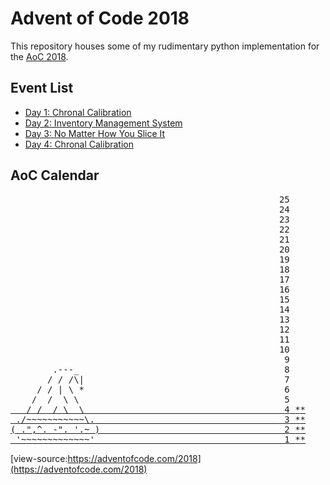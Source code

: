 # Advent of Code 2018

This repository houses some of my rudimentary python implementation for the [AoC 2018](https://adventofcode.com/2018/).

## Event List

- [Day 1: Chronal Calibration](01/README.md)
- [Day 2: Inventory Management System](02/README.md)
- [Day 3: No Matter How You Slice It](03/README.md)
- [Day 4: Chronal Calibration](04/README.md)

## AoC Calendar 
<main>
<pre class="calendar"><span class="calendar-day25">                                                   <span class="calendar-day">25</span></span>
<span class="calendar-day24">                                                   <span class="calendar-day">24</span></span>
<span class="calendar-day23">                                                   <span class="calendar-day">23</span></span>
<span class="calendar-day22">                                                   <span class="calendar-day">22</span></span>
<span class="calendar-day21">                                                   <span class="calendar-day">21</span></span>
<span class="calendar-day20">                                                   <span class="calendar-day">20</span></span>
<span class="calendar-day19">                                                   <span class="calendar-day">19</span></span>
<span class="calendar-day18">                                                   <span class="calendar-day">18</span></span>
<span class="calendar-day17">                                                   <span class="calendar-day">17</span></span>
<span class="calendar-day16">                                                   <span class="calendar-day">16</span></span>
<span class="calendar-day15">                                                   <span class="calendar-day">15</span></span>
<span class="calendar-day14">                                                   <span class="calendar-day">14</span></span>
<span class="calendar-day13">                                                   <span class="calendar-day">13</span></span>
<span class="calendar-day12">                                                   <span class="calendar-day">12</span></span>
<span class="calendar-day11">                                                   <span class="calendar-day">11</span></span>
<span class="calendar-day10">                                                   <span class="calendar-day">10</span></span>
<span class="calendar-day9">                                                   <span class="calendar-day"> 9</span></span>
<span class="calendar-day8">        .---_                                      <span class="calendar-day"> 8</span></span>
<span class="calendar-day7">       / / /\|                                     <span class="calendar-day"> 7</span></span>
<span class="calendar-day6">     / / | \ *                                     <span class="calendar-day"> 6</span></span>
<span class="calendar-day5">    /  /  \ \                                      <span class="calendar-day"> 5</span>
<a href="/2018/day/4" class="calendar-day4 calendar-verycomplete">   / /  / \  \                                     <span class="calendar-day"> 4</span> <span class="calendar-mark-complete">*</span><span class="calendar-mark-verycomplete">*</span></a>
<a href="/2018/day/3" class="calendar-day3 calendar-verycomplete"> ./~~~~~~~~~~~\.                                   <span class="calendar-day"> 3</span> <span class="calendar-mark-complete">*</span><span class="calendar-mark-verycomplete">*</span></a>
<a href="/2018/day/2" class="calendar-day2 calendar-verycomplete">( .&quot;,^. -&quot;. '.~ )                                  <span class="calendar-day"> 2</span> <span class="calendar-mark-complete">*</span><span class="calendar-mark-verycomplete">*</span></a>
<a href="/2018/day/1" class="calendar-day1 calendar-verycomplete">_'~~~~~~~~~~~~~'_________ ___ __ _  _   _    _     <span class="calendar-day"> 1</span> <span class="calendar-mark-complete">*</span><span class="calendar-mark-verycomplete">*</span></a>
</pre>

[view-source:https://adventofcode.com/2018](https://adventofcode.com/2018)
